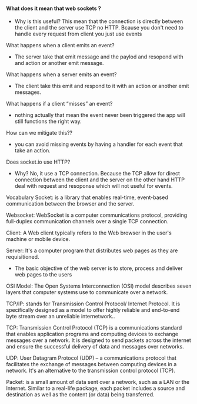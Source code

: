 #### What does it mean that web sockets ? 
* Why is this useful? This mean that the connection is directly between the client and the server use TCP no HTTP. Bcause you don't need to handle every request from client you just use events

What happens when a client emits an event? 
* The server take that emit message and the paylod and resopond with and action or another emit message.

What happens when a server emits an event? 
- The client take this emit and respond to it with an action or another emit messages.

What happens if a client “misses” an event? 
- nothing actually that mean the event never been triggered the app will still functions the right way.

How can we mitigate this?? 
- you can avoid missing events by having a handler for each event that take an action.

Does socket.io use HTTP? 
- Why? No, it use a TCP connection. Because the TCP allow for direct connection between the client and the server on the other hand HTTP deal with request and resoponse which will not useful for events.

Vocabulary
Socket: is a library that enables real-time,  event-based communication between the browser and the server.

Websocket: WebSocket is a computer communications protocol, providing full-duplex communication channels over a single TCP connection.

Client: A Web client typically refers to the Web browser in the user's machine or mobile device.

Server: It's a computer program that distributes web pages as they are requisitioned.
* The basic objective of the web server is to store, process and deliver web pages to the users

OSI Model: The Open Systems Interconnection (OSI) model describes seven layers that computer systems use to communicate over a network.

TCP/IP: stands for Transmission Control Protocol/ Internet Protocol. It is specifically designed as a model to offer highly reliable and end-to-end byte stream over an unreliable internetwork..

TCP: Transmission Control Protocol (TCP) is a communications standard that enables application programs and computing devices to exchange messages over a network. It is designed to send packets across the internet and ensure the successful delivery of data and messages over networks.

UDP: User Datagram Protocol (UDP) – a communications protocol that facilitates the exchange of messages between computing devices in a network. It's an alternative to the transmission control protocol (TCP).

Packet: is a small amount of data sent over a network, such as a LAN or the Internet. Similar to a real-life package, each packet includes a source and destination as well as the content (or data) being transferred.

